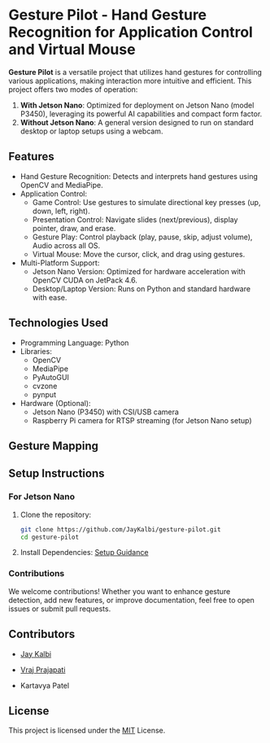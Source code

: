 # Gesture Pilot - Hand Gesture Recognition for Application Control and Virtual Mouse

**Gesture Pilot** is a versatile project that utilizes hand gestures for controlling various applications, making interaction more intuitive and efficient. This project offers two modes of operation:

1. **With Jetson Nano**: Optimized for deployment on Jetson Nano (model P3450), leveraging its powerful AI capabilities and compact form factor.
2. **Without Jetson Nano**: A general version designed to run on standard desktop or laptop setups using a webcam.

## Features

- Hand Gesture Recognition: Detects and interprets hand gestures using OpenCV and MediaPipe.
- Application Control:
  - Game Control: Use gestures to simulate directional key presses (up, down, left, right).
  - Presentation Control: Navigate slides (next/previous), display pointer, draw, and erase.
  - Gesture Play: Control playback (play, pause, skip, adjust volume), Audio across all OS.
  - Virtual Mouse: Move the cursor, click, and drag using gestures.
- Multi-Platform Support:
  - Jetson Nano Version: Optimized for hardware acceleration with OpenCV CUDA on JetPack 4.6.
  - Desktop/Laptop Version: Runs on Python and standard hardware with ease.

## Technologies Used

- Programming Language: Python
- Libraries:
  - OpenCV
  - MediaPipe
  - PyAutoGUI
  - cvzone
  - pynput
- Hardware (Optional):
  - Jetson Nano (P3450) with CSI/USB camera
  - Raspberry Pi camera for RTSP streaming (for Jetson Nano setup)

## Gesture Mapping

## Setup Instructions

### For Jetson Nano

1. Clone the repository:
   ```bash
   git clone https://github.com/JayKalbi/gesture-pilot.git
   cd gesture-pilot  
   ```

2. Install Dependencies:
  [Setup Guidance](https://github.com/JayKalbi/JetsonNano-OpenCV-Mediapipe-SetUP.git)

### Contributions

We welcome contributions! Whether you want to enhance gesture detection, add new features, or improve documentation, feel free to open issues or submit pull requests.

## Contributors

- [Jay Kalbi](https://github.com/JayKalbi)

- [Vraj Prajapati](https://github.com/vraj3125)

- Kartavya Patel

## License

This project is licensed under the [MIT](https://github.com/JayKalbi/Song-Recommendation-based-on-Facial-Expression/tree/main?tab=MIT-1-ov-file#) License.
